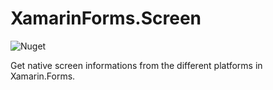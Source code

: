 # XamarinForms.Screen
![Nuget](https://img.shields.io/nuget/v/XamarinForms.Screen?color=green&link=https://www.nuget.org/packages/XamarinForms.Screen/1.0.0)

Get native screen informations from the different platforms in Xamarin.Forms. 
